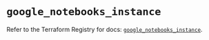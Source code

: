 # `google_notebooks_instance`

Refer to the Terraform Registry for docs: [`google_notebooks_instance`](https://registry.terraform.io/providers/hashicorp/google-beta/5.29.0/docs/resources/google_notebooks_instance).
